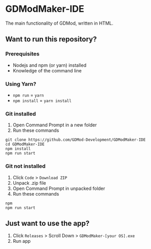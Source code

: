 # GDModMaker-IDE
The main functionality of GDMod, written in HTML.

## Want to run this repository?

### Prerequisites
- Nodejs and npm (or yarn) installed
- Knowledge of the command line

### Using Yarn?
- `npm run` = `yarn`
- `npm install` = `yarn install`

### Git installed
1. Open Command Prompt in a new folder
2. Run these commands
```
git clone https://github.com/GDMod-Development/GDModMaker-IDE
cd GDModMaker-IDE
npm install
npm run start
```

### Git not installed
1. Click `Code` > `Download ZIP`
2. Unpack .zip file
3. Open Command Prompt in unpacked folder
4. Run these commands
```
npm 
npm run start
```
## Just want to use the app?
1. Click `Releases` > Scroll Down > `GDModMaker-[your OS].exe`
2. Run app
